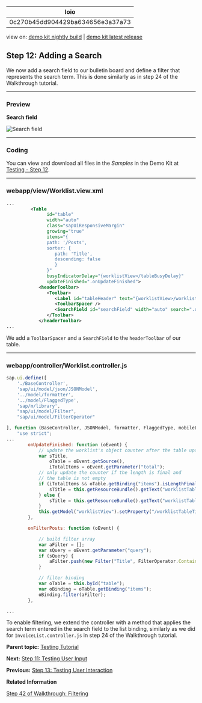 <!-- loio0c270b45dd904429ba634656e3a37a73 -->

| loio |
| -----|
| 0c270b45dd904429ba634656e3a37a73 |

<div id="loio">

view on: [demo kit nightly build](https://sdk.openui5.org/nightly/#/topic/0c270b45dd904429ba634656e3a37a73) | [demo kit latest release](https://sdk.openui5.org/topic/0c270b45dd904429ba634656e3a37a73)</div>

## Step 12: Adding a Search

We now add a search field to our bulletin board and define a filter that represents the search term. This is done similarly as in step 24 of the Walkthrough tutorial.

***

### Preview

   
  
**Search field**

 ![](images/loiob012fdf751b947f08cf77cf124334c9f_LowRes.png "Search field") 

***

### Coding

You can view and download all files in the *Samples* in the Demo Kit at [Testing - Step 12](https://sdk.openui5.org/entity/sap.m.tutorial.testing/sample/sap.m.tutorial.testing.12).

***

### webapp/view/Worklist.view.xml

```xml
...
         <Table
               id="table"
               width="auto"
               class="sapUiResponsiveMargin"
               growing="true"
               items="{
               path: '/Posts',
               sorter: {
                  path: 'Title',
                  descending: false
                  }
               }"
               busyIndicatorDelay="{worklistView>/tableBusyDelay}"
               updateFinished=".onUpdateFinished">
            <headerToolbar>
               <Toolbar>
                  <Label id="tableHeader" text="{worklistView>/worklistTableTitle}"/>
                  <ToolbarSpacer />
                  <SearchField id="searchField" width="auto" search=".onFilterPosts" />
               </Toolbar>
            </headerToolbar>
...
```

We add a `ToolbarSpacer` and a `SearchField` to the `headerToolbar` of our table.

***

### webapp/controller/Worklist.controller.js

```js
sap.ui.define([
	'./BaseController',
	'sap/ui/model/json/JSONModel',
	'../model/formatter',
	'../model/FlaggedType',
	'sap/m/library',
	"sap/ui/model/Filter",
	"sap/ui/model/FilterOperator"

], function (BaseController, JSONModel, formatter, FlaggedType, mobileLibrary, Filter, FilterOperator) {
	"use strict";
...
		onUpdateFinished: function (oEvent) {
			// update the worklist's object counter after the table update
			var sTitle,
				oTable = oEvent.getSource(),
				iTotalItems = oEvent.getParameter("total");
			// only update the counter if the length is final and
			// the table is not empty
			if (iTotalItems && oTable.getBinding("items").isLengthFinal()) {
				sTitle = this.getResourceBundle().getText("worklistTableTitleCount", [iTotalItems]);
			} else {
				sTitle = this.getResourceBundle().getText("worklistTableTitle");
			}
			this.getModel("worklistView").setProperty("/worklistTableTitle", sTitle);
		},

		onFilterPosts: function (oEvent) {

			// build filter array
			var aFilter = [];
			var sQuery = oEvent.getParameter("query");
			if (sQuery) {
				aFilter.push(new Filter("Title", FilterOperator.Contains, sQuery));
			}

			// filter binding
			var oTable = this.byId("table");
			var oBinding = oTable.getBinding("items");
			oBinding.filter(aFilter);
		},

...
```

To enable filtering, we extend the controller with a method that applies the search term entered in the search field to the list binding, similarly as we did for `InvoiceList.controller.js` in step 24 of the Walkthrough tutorial.

**Parent topic:** [Testing Tutorial](Testing_Tutorial_291c912.md "In this tutorial we will test application functionality with the testing tools that are delivered with OpenUI5. At different steps of this tutorial you will write tests using QUnit, OPA5, and the OData V2 mock server. Additionally, you will learn about testing strategies, Test Driven Development (TDD), and much more.")

**Next:** [Step 11: Testing User Input](Step_11_Testing_User_Input_92959b1.md "In this step, we will write a test that simulates a user search. We will enter the search string into the search field and check if the correct results are shown in worklist table.")

**Previous:** [Step 13: Testing User Interaction](Step_13_Testing_User_Interaction_19ccd47.md "In this step we want to write a test that simulates user interaction with an icon tab bar. We want to change the tab and check if the correct content is shown.")

**Related Information**  


[Step 42 of Walkthrough: Filtering](Step_23_Filtering_5295470.md "In this step, we add a search field for our product list and define a filter that represents the search term. When searching, the list is automatically updated to show only the items that match the search term.")

